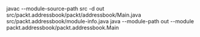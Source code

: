 javac --module-source-path src -d out src/packt.addressbook/packt/addressbook/Main.java src/packt.addressbook/module-info.java
java --module-path out --module packt.addressbook/packt.addressbook.Main